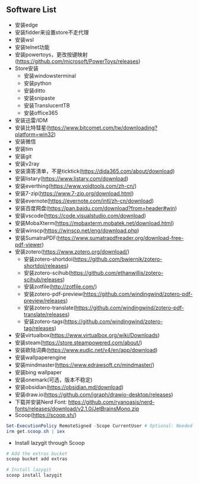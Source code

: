 ## Software List

* 安装edge
* 安装fidder来设置store不走代理
* 安装wsl
* 安装telnet功能
* 安装powertoys，更改按键映射(https://github.com/microsoft/PowerToys/releases)
* Store安装
  * 安装windowsterminal
  * 安装python
  * 安装ditto
  * 安装snipaste
  * 安装TranslucentTB
  * 安装office365
* 安装迅雷/IDM
* 安装比特彗星(https://www.bitcomet.com/tw/downloading?platform=win32)
* 安装微信
* 安装tim
* 安装git
* 安装v2ray
* 安装滴答清单，不是ticktick(https://dida365.com/about/download)
* 安装listary(https://www.listary.com/download)
* 安装everthing(https://www.voidtools.com/zh-cn/)
* 安装7-zip(https://www.7-zip.org/download.html)
* 安装evernote(https://evernote.com/intl/zh-cn/download)
* 安装百度网盘(https://pan.baidu.com/download?from=header#win)
* 安装vscode(https://code.visualstudio.com/download)
* 安装MobaXterm(https://mobaxterm.mobatek.net/download.html)
* 安装winscp(https://winscp.net/eng/download.php)
* 安装SumatraPDF(https://www.sumatrapdfreader.org/download-free-pdf-viewer)
* 安装zotero(https://www.zotero.org/download/)
  * 安装zotero-shortdoi(https://github.com/bwiernik/zotero-shortdoi/releases)
  * 安装zotero-scihub(https://github.com/ethanwillis/zotero-scihub/releases)
  * 安装zotfile(http://zotfile.com/)
  * 安装zotero-pdf-preview(https://github.com/windingwind/zotero-pdf-preview/releases)
  * 安装zotero-translate(https://github.com/windingwind/zotero-pdf-translate/releases)
  * 安装zotero-tags(https://github.com/windingwind/zotero-tag/releases)
* 安装virtualbox(https://www.virtualbox.org/wiki/Downloads)
* 安装steam(https://store.steampowered.com/about/)
* 安装欧陆词典(https://www.eudic.net/v4/en/app/download)
* 安装wallpaperengine
* 安装mindmaster(https://www.edrawsoft.cn/mindmaster/)
* 安装bing wallpaper
* 安装onemark(可选，版本不稳定)
* 安装obsidian(https://obsidian.md/download)
* 安装draw.io(https://github.com/jgraph/drawio-desktop/releases)
* 下载并安装Nerd Font: https://github.com/ryanoasis/nerd-fonts/releases/download/v2.1.0/JetBrainsMono.zip
* Scoop(https://scoop.sh/)
``` powershell
Set-ExecutionPolicy RemoteSigned -Scope CurrentUser # Optional: Needed to run a remote script the first time
irm get.scoop.sh | iex
```
* Install lazygit through Scoop
```powershell
# Add the extras bucket
scoop bucket add extras

# Install lazygit
scoop install lazygit
```


